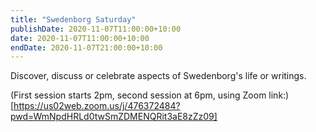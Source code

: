 ```yaml
---
title: "Swedenborg Saturday"
publishDate: 2020-11-07T11:00:00+10:00
date: 2020-11-07T11:00:00+10:00
endDate: 2020-11-07T21:00:00+10:00
---
```


Discover, discuss or celebrate aspects of Swedenborg's life or writings.

(First session starts 2pm, second session at 6pm, using Zoom link:)[https://us02web.zoom.us/j/476372484?pwd=WmNpdHRLd0twSmZDMENQRit3aE8zZz09]